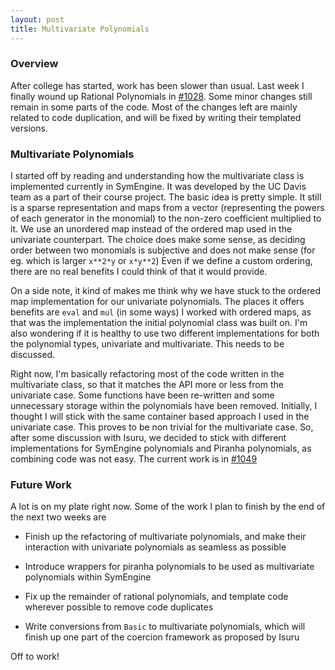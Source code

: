 ```yaml
---
layout: post
title: Multivariate Polynomials
---
```


### Overview

After college has started, work has been slower than usual. Last week I finally wound up Rational Polynomials in [#1028](https://github.com/symengine/symengine/pull/1028). Some minor changes still remain in some parts of the code. Most of the changes left are mainly related to code duplication, and will be fixed by writing their templated versions.

### Multivariate Polynomials

I started off by reading and understanding how the multivariate class is implemented currently in SymEngine. It was developed by the UC Davis team as a part of their course project. The basic idea is pretty simple. It still is a sparse representation and maps from a vector (representing the powers of each generator in the monomial) to the non-zero coefficient multiplied to it. We use an unordered map instead of the ordered map used in the univariate counterpart. The choice does make some sense, as deciding order between two monomials is subjective and does not make sense (for eg. which is larger `x**2*y` or `x*y**2`) Even if we define a custom ordering, there are no real benefits I could think of that it would provide.

On a side note, it kind of makes me think why we have stuck to the ordered map implementation for our univariate polynomials. The places it offers benefits are `eval` and `mul` (in some ways) I worked with ordered maps, as that was the implementation the initial polynomial class was built on. I'm also wondering if it is healthy to use two different implementations for both the polynomial types, univariate and multivariate. This needs to be discussed.

Right now, I'm basically refactoring most of the code written in the multivariate class, so that it matches the API more or less from the univariate case. Some functions have been re-written and some unnecessary storage within the polynomials have been removed. Initially, I thought I will stick with the same container based approach I used in the univariate case. This proves to be non trivial for the multivariate case. So, after some discussion with Isuru, we decided to stick with different implementations for SymEngine polynomials and Piranha polynomials, as combining code was not easy. The current work is in [#1049](https://github.com/symengine/symengine/pull/1049)

### Future Work

A lot is on my plate right now. Some of the work I plan to finish by the end of the next two weeks are

- Finish up the refactoring of multivariate polynomials, and make their interaction with univariate polynomials as seamless as possible

- Introduce wrappers for piranha polynomials to be used as multivariate polynomials within SymEngine

- Fix up the remainder of rational polynomials, and template code wherever possible to remove code duplicates

- Write conversions from `Basic` to multivariate polynomials, which will finish up one part of the coercion framework as proposed by Isuru

Off to work!